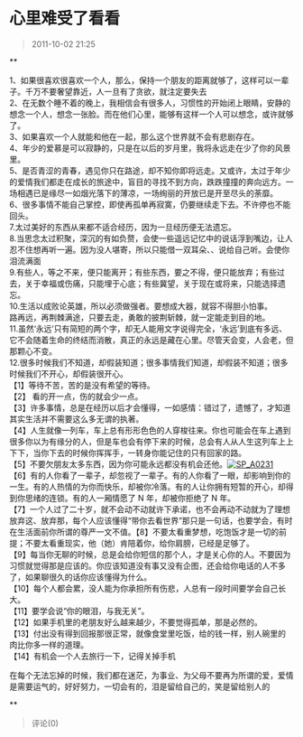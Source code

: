 # 心里难受了看看

> 2011-10-02 21:25

\*\*

1、如果很喜欢很喜欢一个人，那么，保持一个朋友的距离就够了，这样可以一辈子。千万不要奢望靠近，人一旦有了贪欲，就注定要失去  
2、在无数个睡不着的晚上，我相信会有很多人，习惯性的开始闭上眼睛，安静的想念一个人，想念一张脸。而在他们心里，能够有这样一个人可以想念，或许就够了。  
3、如果喜欢一个人就能和他在一起，那么这个世界就不会有悲剧存在。  
4、年少的爱慕是可以寂静的，只是在以后的岁月里，我将永远走在少了你的风景里。  
5、是否青涩的青春，遇见你只在路途，却不知你即将远走。又或许，太过于年少的爱情我们都走在成长的旅途中，盲目的寻找不到方向，跌跌撞撞的奔向远方。一场相遇已是缘尽一如烟光落下的薄凉，一场绚丽的开放已是开至尽头的荼靡。  
6、很多事情不能自己掌控，即使再孤单再寂寞，仍要继续走下去。不许停也不能回头。  
7.太过美好的东西从来都不适合经历，因为一旦经历便无法遗忘。  
8.当思念太过积聚，深沉的有如负赘，会使一些遥远记忆中的说话浮到嘴边，让人忍不住想再听一遍。因为没人堪寄，所以只能借一双耳朵、、说给自己听。会使你泪流满面  
9.有些人，等之不来，便只能离开；有些东西，要之不得，便只能放弃；有些过去，关于幸福或伤痛，只能埋于心底；有些冀望，关于现在或将来，只能选择遗忘。  
10.生活以成败论英雄，所以必须做强者。要想成大器，就容不得胆小怕事。  
路再远，再荆棘满途，只要去走，勇敢的披荆斩棘，就一定能走到目的地。  
11.虽然‘永远’只有简短的两个字，却无人能用文字说得完全，‘永远’到底有多远、它不会随着生命的终结而消散，真正的永远是藏在心里。尽管天会变，人会老，但那颗心不变。  
12.很多时候我们不知道，却假装知道；很多事情我们知道，却假装不知道；很多时候我们不开心，却假装很开心。  
【1】等待不苦，苦的是没有希望的等待。  
【2】 看的开一点，伤的就会少一点。  
【3】许多事情，总是在经历以后才会懂得，一如感情：错过了，遗憾了，才知道其实生活并不需要这么多无谓的执著。  
【4】人生就像一列车，车上总有形形色色的人穿梭往来。你也可能会在车上遇到很多你以为有缘分的人，但是车也会有停下来的时候，总会有人从人生这列车上上下下，当你下去的时候你挥挥手，一转身你能记住的只有回家的路。  
【5】不要欠朋友太多东西，因为你可能永远都没有机会还他。[](http://b28.photo.store.qq.com/http_imgload.cgi?/rurl4_b=eb041d202b653d5c988ba32839360e6ca2931e973c93272593d1ac2b9591c9eb9d6f6e7fa27592a10b0662434fd2e00d57dd673769d2e127df86772d98df0f47162967e5ebb8616653239f7b4337b07212b083d3&a=32&b=28)[](http://b28.photo.store.qq.com/http_imgload.cgi?/rurl4_b=eb041d202b653d5c988ba32839360e6ca2931e973c93272593d1ac2b9591c9eb9d6f6e7fa27592a10b0662434fd2e00d57dd673769d2e127df86772d98df0f47162967e5ebb8616653239f7b4337b07212b083d3&a=32&b=28)[![SP_A0231](http://ddns.4a1801.life:5244/d/Onedrive-4A1801/%E4%B8%AA%E4%BA%BA%E5%BB%BA%E7%AB%99/public/Qzone_wyf/Blogs/images/5737697A.webp)](http://ddns.4a1801.life:5244/d/Onedrive-4A1801/%E4%B8%AA%E4%BA%BA%E5%BB%BA%E7%AB%99/public/Qzone_wyf/Blogs/images/5737697A.webp)  
【6】有的人你看了一辈子，却忽视了一辈子。有的人你看了一眼，却影响到你的一生。有的人热情的为你而快乐，却被你冷落。有的人让你拥有短暂的开心，却得到你思绪的连锁。有的人一厢情愿了 N 年，却被你拒绝了 N 年。  
【7】一个人过了二十岁，就不会动不动就许下承诺，也不会再动不动就为了理想放弃这、放弃那，每个人应该懂得“带你去看世界”那只是一句话，也要学会，有时在生活面前你所谓的尊严一文不值。【8】不要太看重梦想，吃饱饭才是一切的前提；不要太看重现实，他（她）肯陪着你，给你肩膀，已经是足够了。  
【9】每当你无聊的时候，总是会给你短信的那个人，才是关心你的人。不要因为习惯就觉得那是应该的。你应该知道没有事又没有企图，还会给你电话的人不多了，如果聊很久的话你应该懂得为什么。  
【10】每个人都会累，没人能为你承担所有伤悲，人总有一段时间要学会自己长大。  
【11】要学会说“你的眼泪，与我无关”。  
【12】如果手机里的老朋友好么越来越少，不要觉得孤单，那是必然的。  
【13】付出没有得到回报那很正常，就像食堂里吃饭，给的钱一样，别人碗里的肉比你多一样的道理。  
【14】有机会一个人去旅行一下，记得关掉手机

在每个无法忘掉的时候，我们都在迷茫，为事业、为父母不要再为所谓的爱，爱情是需要运气的，好好努力，一切会有的，泪是留给自己的，笑是留给别人的

\*\*

> 评论(0)
